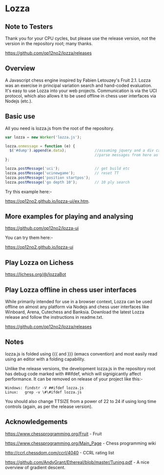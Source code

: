 # Lozza

## Note to Testers

Thank you for your CPU cycles, but please use the release version, not the version in the repository root; many thanks.

https://github.com/op12no2/lozza/releases

## Overview

A Javascript chess engine inspired by Fabien Letouzey's Fruit 2.1. Lozza was an exercise in principal variation search and hand-coded evaluation. It's easy to use Lozza into your web projects. Communication is via the UCI protocol, which also allows it to be used offline in chess user interfaces via Nodejs (etc.).

## Basic use

All you need is lozza.js from the root of the repository.

```Javascript
var lozza = new Worker('lozza.js');

lozza.onmessage = function (e) {
  $('#dump').append(e.data);             //assuming jquery and a div called #dump
                                         //parse messages from here as required
};

lozza.postMessage('uci');                // get build etc
lozza.postMessage('ucinewgame');         // reset TT
lozza.postMessage('position startpos');
lozza.postMessage('go depth 10');        // 10 ply search
```

Try this example here:-

https://op12no2.github.io/lozza-ui/ex.htm.

## More examples for playing and analysing

https://github.com/op12no2/lozza-ui

You can try them here:-

https://op12no2.github.io/lozza-ui

## Play Lozza on Lichess

https://lichess.org/@/lozzaBot

## Play Lozza offline in chess user interfaces

While primarily intended for use in a browser context, Lozza can be used offline on almost any platform via Nodejs and chess user interfaces like Winboard, Arena, Cutechess and Banksia. Download the latest Lozza release and follow the instructions in readme.txt.

https://github.com/op12no2/lozza/releases
  
## Notes

lozza.js is folded using {{{ and }}} (emacs convention) and most easily read using an editor with a folding capability.

Unlike the release versions, the development lozza.js in the repository root has debug code marked with ##ifdef, which will signigicantly affect performance. It can be removed on release of your project like this:-

```
Windows: findstr -V ##ifdef lozza.js
Linux:   grep -v \#\#ifdef lozza.js
```
You should also change TTSIZE from a power of 22 to 24 if using long time controls (again, as per the release version).

## Acknowledgements

https://www.chessprogramming.org/Fruit - Fruit

https://www.chessprogramming.org/Main_Page - Chess programming wiki

http://ccrl.chessdom.com/ccrl/4040 - CCRL rating list

https://github.com/AndyGrant/Ethereal/blob/master/Tuning.pdf - A nice overview of gradient descent.
